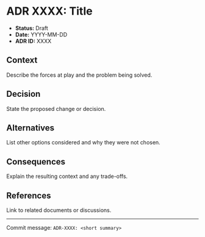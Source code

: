 # ADR XXXX: Title

- **Status:** Draft
- **Date:** YYYY-MM-DD
- **ADR ID:** XXXX

## Context
Describe the forces at play and the problem being solved.

## Decision
State the proposed change or decision.

## Alternatives
List other options considered and why they were not chosen.

## Consequences
Explain the resulting context and any trade-offs.

## References
Link to related documents or discussions.

---
Commit message: `ADR-XXXX: <short summary>`
